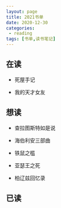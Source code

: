 ```yaml
---
layout: page
title: 2021书单
date: 2020-12-30
categories:
 - reading
tags: [书单,读书笔记]
---
```


## 在读

- 死屋手记

- 我的天才女友

## 想读

- 查拉图斯特如是说

- 海伯利安三部曲

- 铁鼠之槛

- 亚瑟王之死

- 柏辽兹回忆录

## 已读

